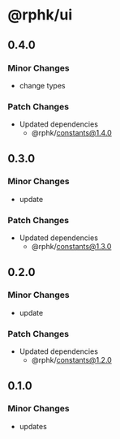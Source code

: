 # @rphk/ui

## 0.4.0

### Minor Changes

- change types

### Patch Changes

- Updated dependencies
  - @rphk/constants@1.4.0

## 0.3.0

### Minor Changes

- update

### Patch Changes

- Updated dependencies
  - @rphk/constants@1.3.0

## 0.2.0

### Minor Changes

- update

### Patch Changes

- Updated dependencies
  - @rphk/constants@1.2.0

## 0.1.0

### Minor Changes

- updates
